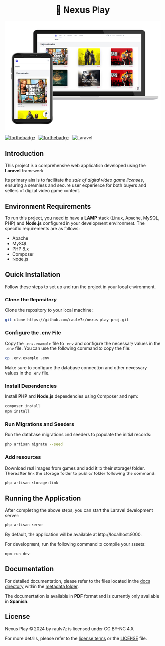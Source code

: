 <h1 align="center">
  🤖 Nexus Play
</h1>

<p align="center">
    <img src="metadata/images/preview-homepage.png" alt="Home-page preview">
</p>

[![forthebadge](https://forthebadge.com/images/badges/built-with-love.svg)](https://forthebadge.com) &nbsp;
[![forthebadge](https://forthebadge.com/images/badges/made-with-javascript.svg)](https://forthebadge.com) &nbsp;
![Laravel](https://img.shields.io/badge/laravel-%23FF2D20.svg?style=for-the-badge&logo=laravel&logoColor=white) &nbsp;

## Introduction

This project is a comprehensive web application developed using the **Laravel** framework.

Its primary aim is to facilitate the *sale of digital video game licenses*,
ensuring a seamless and secure user experience for both buyers and sellers of digital video game content.

## Environment Requirements

To run this project, you need to have a **LAMP** stack (Linux, Apache, MySQL, PHP) and **Node.js** configured in your development environment. The specific requirements are as follows:

- Apache
- MySQL
- PHP 8.x
- Composer
- Node.js

## Quick Installation

Follow these steps to set up and run the project in your local environment.

### Clone the Repository

Clone the repository to your local machine:

```bash
git clone https://github.com/raulv7z/nexus-play-proj.git
```

### Configure the .env File

Copy the `.env.example` file to `.env` and configure the necessary values in the `.env` file. You can use the following command to copy the file:

```bash
cp .env.example .env
```

Make sure to configure the database connection and other necessary values in the `.env` file.

### Install Dependencies

Install **PHP** and **Node.js** dependencies using Composer and npm:

```bash
composer install
npm install
```

### Run Migrations and Seeders

Run the database migrations and seeders to populate the initial records:

```bash
php artisan migrate --seed
```
### Add resources

Download real images from games and add it to their storage/ folder.
Thereafter link the storage folder to public/ folder following the command:

```bash
php artisan storage:link
```

## Running the Application

After completing the above steps, you can start the Laravel development server:

```bash
php artisan serve
```

By default, the application will be available at http://localhost:8000.

For development, run the following command to compile your assets:

```bash
npm run dev
```
## Documentation

For detailed documentation, please refer to the files located in the [docs directory](metadata/docs/) within the [metadata folder](metadata).

The documentation is available in **PDF** format and is currently only available in **Spanish**.

## License
Nexus Play © 2024 by raulv7z is licensed under CC BY-NC 4.0.

For more details, please refer to the [license terms](http://creativecommons.org/licenses/by-nc/4.0/) or the [LICENSE](https://github.com/raulv7z/nexus-play/blob/main/LICENSE) file.
